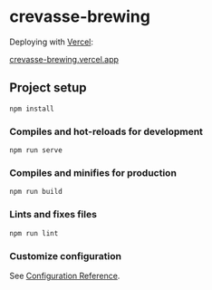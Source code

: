 # crevasse-brewing
Deploying with [Vercel](https://vercel.com/):

[crevasse-brewing.vercel.app](https://crevasse-brewing.vercel.app/)

## Project setup
```
npm install
```

### Compiles and hot-reloads for development
```
npm run serve
```

### Compiles and minifies for production
```
npm run build
```

### Lints and fixes files
```
npm run lint
```

### Customize configuration
See [Configuration Reference](https://cli.vuejs.org/config/).
